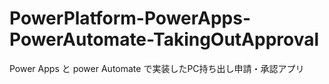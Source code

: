 # PowerPlatform-PowerApps-PowerAutomate-TakingOutApproval
 Power Apps と power Automate で実装したPC持ち出し申請・承認アプリ
